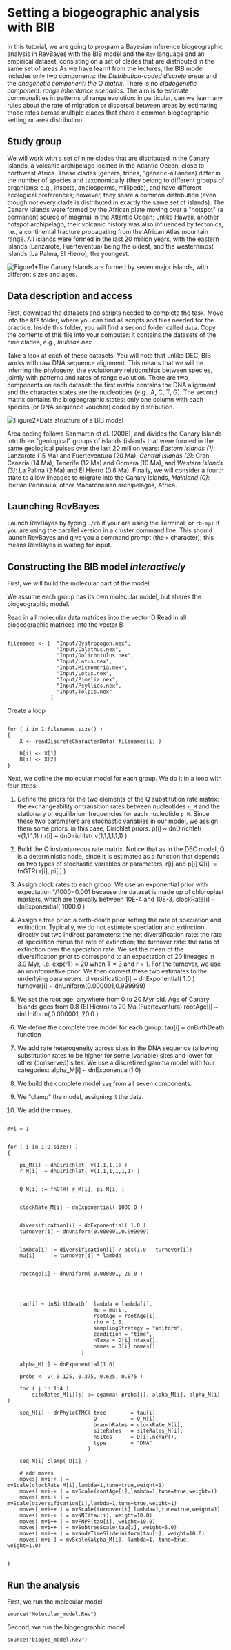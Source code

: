 # Setting a biogeographic analysis with BIB

In this tutorial, we are going to program a Bayesian inference biogeographic analysis in RevBayes with the BIB model and the `Rev` language and an empirical dataset, consisting on a set of clades that are distributed in the same set of areas As we have learnt from the lectures, the BIB model includes only two components: the *Distribution-coded discrete areas* and the *anagenetic component: the Q matrix*. There is no *cladogenetic component: range inheritance scenarios*. The aim is to estimate commonalities in patterns of range evolution: in particular, can we learn any rules about the rate of migration or dispersal between areas by estimating those rates across multiple clades that share a common biogeographic setting or area distribution.

## Study group

We will work with a set of nine clades that are distributed in the Canary Islands, a volcanic archipelago located in the Atlantic Ocean, close to northwest Africa. 
These clades (genera, tribes, "generic-alliances) differ in the number of species and taxonomically (they belong to different groups of organisms: e.g., insects, angiosperms, millipeda), and have different ecological preferences; however, they share a common distribution (even though not every clade is distributed in exactly the same set of islands). The Canary Islands were formed by the African plate moving over a "hotspot" (a permanent source of magma) in the Atlantic Ocean; unlike Hawaii, another hotspot archipelago, their volcanic history was also influenced by tectonics, i.e., a continental fracture propagating from the African Atlas mountain range. All islands were formed in the last 20 million years, with the eastern islands (Lanzarote, Fuerteventua) being the oldest, and the westernmost islands (La Palma, El Hierro), the youngest.

![Figure1](figures/Figure1.png "Figure 1")*The Canary Islands are formed by seven major islands, with different sizes and ages. 

## Data description and access

First, download the datasets and scripts needed to complete the task.
Move into the `BIB` folder, where you can find all scripts and files needed for the practice.  Inside this folder, you will find a second folder called `data`. Copy the contents of this file into your computer: it contains the datasets of the nine clades, e.g., *Inulinae.nex* .

Take a look at each of these datasets. You will note that unlike DEC, BIB works with raw DNA sequence alignment. This means that we will be inferring the phylogeny, the evolutionary relationships between species, jointly with patterns and rates of range evolution. 
There are two components on each dataset: the first matrix contains the DNA alignment and the character states are the nucleotides (e.g., A, C, T, G). The second matrix contains the biogeographic states: only one column with each species (or DNA sequence voucher) coded by distribution.

![Figure2](figures/Figure2.png "Figure 2")*Data structure of a BIB model

Area coding follows Sanmartin et al. (2008), and divides the Canary Islands into three "geological" groups of islands (islands that were formed in the same geological pulses over the last 20 million years: *Eastern Islands (1)*: Lanzarote (15 Ma) and Fuerteventura (20 Ma), *Central Islands (2)*: Gran Canaria (14 Ma), Tenerife (12 Ma) and Gomera (10 Ma), and *Western Islands (3)*: La Palma (2 Ma) and El Hierro (0.8 Ma). Finally, we will consider a fourth state to allow lineages to migrate into the Canary Islands, *Mainland (0)*: Iberian Peninsula, other Macaronesian archipelagos, Africa.


## Launching RevBayes
Launch RevBayes by typing `./rb` if your are using the Terminal, or `rb-mpi` if you are using the parallel version in a cluster command line. This should launch RevBayes and give you a command prompt (the `>` character); this means RevBayes is waiting for input.

## Constructing the BIB model *interactively*

First, we will build the molecular part of the model.

We assume each group has its own molecular model, but shares the biogeographic model.


Read in all molecular data matrices into the vector D
Read in all biogeographic matrices into the vector B
```

filenames <- [  "Input/Bystropogon.nex",
                "Input/Calathus.nex",
                "Input/Dolichoiulus.nex",
                "Input/Lotus.nex",
                "Input/Micromeria.nex",
                "Input/Lotus.nex",
                "Input/Pimelia.nex",
                "Input/Psyllids.nex",
                "Input/Tolpis.nex"
              ]
```

Create a loop
```

for ( i in 1:filenames.size() )
{
    X <- readDiscreteCharacterData( filenames[i] )

    D[i] <- X[1]
    B[i] <- X[2]
}
```

Next, we define the molecular model for each group. We do it in a loop with four steps:

1. Define the priors for the two elements of the Q substitution rate matrix: the exchangeability or transition rates between nucleotides `r_M` and the stationary or equilibrium frequencies for each nucleotide `p_M`. Since these two parameters are stochastic variables in our model, we assign them some priors: in this case, Dirichlet priors.
p[i] ~ dnDirichlet( v(1,1,1,1) )
r[i]  ~ dnDirichlet( v(1,1,1,1,1,1) )

2. Build the Q instantaneous rate matrix. Notice that as in the DEC model, Q is a deterministic node, since it is estimated as a function that depends on two types of stochastic variables or parameters, r[i] and p[i] 
Q[i] := fnGTR( r[i], pi[i] )
3. Assign clock rates to each group. We use an exponential prior with expectation 1/1000=0.001 because the dataset is made up of chloroplast markers, which are typically between  10E-4 and 10E-3.
clockRate[i] ~ dnExponential( 1000.0 ) 
4. Assign a tree prior: a birth-death prior setting the rate of speciation and extinction. Typically, we do not estimate speciation and extinction directly but two indirect parameters: the net diversification rate: the rate of speciation minus the rate of extinction; the turnover rate: the ratio of extinction over the speciation rate. We set the mean of the diversification prior to correspond to an expectation of 20 lineages in 3.0 Myr, i.e. exp(rT) = 20 when T = 3 and r = 1. For the turnover, we use an uninformative prior. We then convert these two estimates to the underlying parameters. 
diversification[i] ~ dnExponential( 1.0 )
turnover[i] ~ dnUniform(0.000001,0.999999)    
5. We set the root age: anywhere from 0 to 20 Myr old. Age of Canary Islands goes from 0.8 (El Hierro) to 20 Ma (Fuerteventura)
rootAge[i] ~ dnUniform( 0.000001, 20.0 )
6. We define the complete tree model for each group: tau[i] ~ dnBirthDeath function
7. We add rate heterogeneity across sites in the DNA sequence (allowing substitution rates to be higher for some (variable) sites and lower for other (conserved) sites. We use a discretized gamma model with four categories: alpha_M[i] ~ dnExponential(1.0)
8. We build the complete model `seq` from all seven components.
9. We "clamp" the model, assigning it the data.
10. We add the moves.
    
```

mvi = 1

 
for ( i in 1:D.size() )
{
    
    pi_M[i] ~ dnDirichlet( v(1,1,1,1) )
    r_M[i]  ~ dnDirichlet( v(1,1,1,1,1,1) )


    Q_M[i] := fnGTR( r_M[i], pi_M[i] )

    
    clockRate_M[i] ~ dnExponential( 1000.0 ) 

        
    diversification[i] ~ dnExponential( 1.0 )
    turnover[i] ~ dnUniform(0.000001,0.999999)


    lambda[i] := diversification[i] / abs(1.0 - turnover[i])
    mu[i]     := turnover[i] * lambda

    
    rootAge[i] ~ dnUniform( 0.000001, 20.0 )
    
 


    tau[i] ~ dnBirthDeath(  lambda = lambda[i],
                            mu = mu[i],
                            rootAge = rootAge[i],
                            rho = 1.0,
                            samplingStrategy = "uniform",
                            condition = "time",
                            nTaxa = D[i].ntaxa(),
                            names = D[i].names()
                        )

    alpha_M[i] ~ dnExponential(1.0)

    probs <- v( 0.125, 0.375, 0.625, 0.875 )

    for ( j in 1:4 )
        siteRates_M[i][j] := qgamma( probs[j], alpha_M[i], alpha_M[i] )

    seq_M[i] ~ dnPhyloCTMC( tree        = tau[i],
                            Q           = Q_M[i],
                            branchRates = clockRate_M[i],
                            siteRates   = siteRates_M[i],
                            nSites      = D[i].nchar(),
                            type        = "DNA"
                          )

    seq_M[i].clamp( D[i] )
    
    # add moves
    moves[ mvi++ ] = mvScale(clockRate_M[i],lambda=1,tune=true,weight=1)
    moves[ mvi++ ] = mvScale(rootAge[i],lambda=1,tune=true,weight=1)
    moves[ mvi++ ] = mvScale(diversification[i],lambda=1,tune=true,weight=1)
    moves[ mvi++ ] = mvScale(turnover[i],lambda=1,tune=true,weight=1)
    moves[ mvi++ ] = mvNNI(tau[i], weight=10.0)
    moves[ mvi++ ] = mvFNPR(tau[i], weight=10.0)
    moves[ mvi++ ] = mvSubtreeScale(tau[i], weight=5.0)
    moves[ mvi++ ] = mvNodeTimeSlideUniform(tau[i], weight=10.0)
    moves[ mvi ] = mvScale(alpha_M[i], lambda=1, tune=true, weight=1.0)
    
    
}
```

## Run the analysis

First, we run the molecular model
```
source("Molecular_model.Rev")
```
Second, we run the biogeographic model
```
source("biogeo_model.Rev")
```


